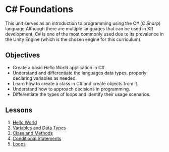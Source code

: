 # C# Foundations

This unit serves as an introduction to programming using the C# (*C Sharp*) language.Although there are multiple languages that can be used in XR development, C# is one of the most commonly used due to its prevalence in the Unity Engine (which is the chosen engine for this curriculum).

## Objectives

- Create a basic *Hello World* application in C#.
- Understand and differentiate the languages data types, properly declaring variables as needed.
- Learn how to create a class in C# and create objects from it.
- Understand how to approach decisions in programming. 
- Differentiate the types of loops and identify their usage scenarios.

## Lessons

1. [Hello World](1-hello-world/README.md)
1. [Variables and Data Types](2-variables-data-types/README.md)
1. [Class and Methods](3-classes-methods/README.md)
1. [Conditional Statements](4-conditional-statements/README.md)
1. [Loops](5-loops/README.md)